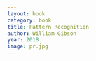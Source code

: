 ```yaml
---
layout: book
category: book
title: Pattern Recognition
author: William Gibson
year: 2018
image: pr.jpg
---
```

